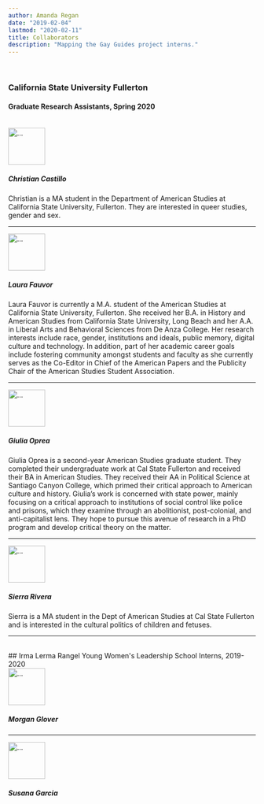 ```yaml
---
author: Amanda Regan
date: "2019-02-04"
lastmod: "2020-02-11"
title: Collaborators
description: "Mapping the Gay Guides project interns."
---
```

<br>

### California State University Fullerton
#### Graduate Research Assistants, Spring 2020
<br>

<div class="media">
  <img src="/dev/images/castillo.jpg" style="width: 75px;"class="mr-3" alt="...">
  <div class="media-body">
    <h5 class="mt-0">Christian Castillo</h5>
    Christian is a MA student in the Department of American Studies at California State University, Fullerton. They are interested in queer studies, gender and sex.
  </div>
</div>

---

<div class="media">
  <img src="/dev/images/Fauvor.jpg" style="width: 75px;"class="mr-3" alt="...">
  <div class="media-body">
    <h5 class="mt-0">Laura Fauvor</h5>
    Laura Fauvor is currently a M.A. student of the American Studies at California State University, Fullerton. She received her B.A. in History and American Studies from California State University, Long Beach and her A.A. in Liberal Arts and Behavioral Sciences from De Anza College. Her research interests include race, gender, institutions and ideals, public memory, digital culture and technology. In addition, part of her academic career goals include fostering community amongst students and faculty as she currently serves as the Co-Editor in Chief of the American Papers and the Publicity Chair of the American Studies Student Association.
  </div>
</div>

---

<div class="media">
  <img src="/dev/images/Oprea.png" style="width: 75px;"class="mr-3" alt="...">
  <div class="media-body">
    <h5 class="mt-0">Giulia Oprea</h5>
    Giulia Oprea is a second-year American Studies graduate student. They completed their undergraduate work at Cal State Fullerton and received their BA in American Studies. They received their AA in Political Science at Santiago Canyon College, which primed their critical approach to American culture and history. Giulia’s work is concerned with state power, mainly focusing on a critical approach to institutions of social control like police and prisons, which they examine through an abolitionist, post-colonial, and anti-capitalist lens. They hope to pursue this avenue of research in a PhD program and develop critical theory on the matter.
  </div>
</div>

---

<div class="media">
  <img src="/dev/images/Rivera.jpg" style="width: 75px;"class="mr-3" alt="...">
  <div class="media-body">
    <h5 class="mt-0">Sierra Rivera</h5>
    Sierra is a MA student in the Dept of American Studies at Cal State Fullerton and is interested in the cultural politics of children and fetuses.
  </div>
</div>

---

<br>
## Irma Lerma Rangel Young Women's Leadership School Interns, 2019-2020
<br>
<div class="media">
  <img src="#" style="width: 75px;"class="mr-3" alt="...">
  <div class="media-body">
    <h5 class="mt-0">Morgan Glover</h5>
  </div>
</div>

---

<div class="media">
  <img src="#" style="width: 75px;"class="mr-3" alt="...">
  <div class="media-body">
    <h5 class="mt-0">Susana Garcia</h5>
  </div>
</div>
